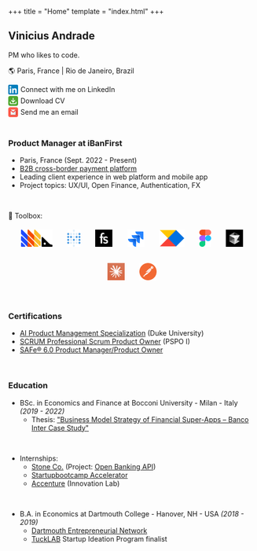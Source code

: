 +++
title = "Home"
template = "index.html"
+++

## Vinicius Andrade
PM who likes to code.

🌎 Paris, France | Rio de Janeiro, Brazil

<a href="https://www.linkedin.com/in/vinicius-saraiva/" style="display: inline-flex; align-items: center; text-decoration: none;">
  <img src="/images/linkedin.png" alt="LinkedIn" width="20" height="20" style="margin-right: 5px; border: none; border-radius: 1px;">
  <span>Connect with me on LinkedIn</span>
</a>

<br>

<a href="/files/012025-EN-CV_Vinicius_Saraiva_Andrade.pdf" style="display: inline-flex; align-items: center; text-decoration: none;">
  <img src="/images/download.png" alt="Download" width="20" height="20" style="margin-right: 5px; border: none; border-radius: 4px;">
  <span>Download CV</span>
</a>

<br>

<a href="mailto:v.saraiva.andrade@gmail.com" style="display: inline-flex; align-items: center; text-decoration: none;">
  <img src="/images/email.png" alt="Email" width="20" height="20" style="margin-right: 5px; border: none; border-radius: 4px;">
  <span>Send me an email</span>
</a>

<br>
<br>


### Product Manager at iBanFirst
- Paris, France (Sept. 2022 - Present)
- [B2B cross-border payment platform](https://www.ibanfirst.com/)
- Leading client experience in web platform and mobile app
- Project topics: UX/UI, Open Finance, Authentication, FX

<br>

👷 Toolbox:

<div class="logo-carousel" style="display: flex; flex-wrap: wrap; gap: 30px; align-items: center; justify-content: center; margin: 20px 0;">
    <!-- Analytics Tools -->
    <div class="tool-icon" data-tooltip="Posthog - Product Analytics">
        <a href="https://posthog.com" target="_blank" rel="noopener noreferrer" tabindex="0">
            <img src="/images/tools/posthog.svg" alt="Posthog" style="height: 35px; object-fit: contain; border: none !important; outline: none !important; border-radius: 0 !important;">
        </a>
    </div>
    <div class="tool-icon" data-tooltip="Metabase - Data Analytics">
        <a href="https://www.metabase.com" target="_blank" rel="noopener noreferrer">
            <img src="/images/tools/metabase.svg" alt="Metabase" style="height: 35px; object-fit: contain; border: none !important; outline: none !important; border-radius: 0 !important;">
        </a>
    </div>
    <div class="tool-icon" data-tooltip="Fullstory - Session Recording">
        <a href="https://www.fullstory.com" target="_blank" rel="noopener noreferrer">
            <img src="/images/tools/fullstory.png" alt="Fullstory" style="height: 35px; object-fit: contain; border: none !important; outline: none !important; border-radius: 0 !important;">
        </a>
    </div>
    <div class="tool-icon" data-tooltip="Jira - Project Management">
        <a href="https://www.atlassian.com/software/jira" target="_blank" rel="noopener noreferrer">
            <img src="/images/tools/jira.svg" alt="Jira" style="height: 35px; object-fit: contain; border: none !important; outline: none !important; border-radius: 0 !important;">
        </a>
    </div>
    <div class="tool-icon" data-tooltip="Productboard - Product Management">
        <a href="https://www.productboard.com" target="_blank" rel="noopener noreferrer">
            <img src="/images/tools/productboard-small.png" alt="Productboard" style="height: 35px; object-fit: contain; border: none !important; outline: none !important; border-radius: 0 !important;">
        </a>
    </div>
    <div class="tool-icon" data-tooltip="Figma - Design">
        <a href="https://www.figma.com" target="_blank" rel="noopener noreferrer">
            <img src="/images/tools/figma.png" alt="Figma" style="height: 35px; object-fit: contain; border: none !important; outline: none !important; border-radius: 0 !important;">
        </a>
    </div>
    <div class="tool-icon" data-tooltip="Cursor - AI-powered Code Editor">
        <a href="https://cursor.sh" target="_blank" rel="noopener noreferrer">
            <img src="/images/tools/cursor.jfif" alt="Cursor" style="height: 35px; object-fit: contain; border: none !important; outline: none !important; border-radius: 0 !important;">
        </a>
    </div>
    <div class="tool-icon" data-tooltip="Claude - AI Assistant">
        <a href="https://claude.ai" target="_blank" rel="noopener noreferrer">
            <img src="/images/tools/claude-small.png" alt="Claude" style="height: 35px; object-fit: contain; border: none !important; outline: none !important; border-radius: 0 !important;">
        </a>
    </div>
    <div class="tool-icon" data-tooltip="Postman - API Platform">
        <a href="https://www.postman.com" target="_blank" rel="noopener noreferrer">
            <img src="/images/tools/postman.webp" alt="Postman" style="height: 35px; object-fit: contain; border: none !important; outline: none !important; border-radius: 0 !important;">
        </a>
    </div>
</div>

<br>

### Certifications
- [AI Product Management Specialization](https://www.coursera.org/account/accomplishments/specialization/H4NB34M5Y9V4) (Duke University)
- [SCRUM Professional Scrum Product Owner](https://www.credly.com/badges/19100cdc-f29a-4272-ba95-2810e33a9299/public_url) (PSPO I)
- [SAFe® 6.0 Product Manager/Product Owner](https://www.credly.com/badges/ce4d43d0-8404-4e98-910b-a33508f98f17/public_url)

<br>

### Education
- BSc. in Economics and Finance at Bocconi University - Milan - Italy _(2019 - 2022)_
  - Thesis: ["Business Model Strategy of Financial Super-Apps – Banco Inter Case Study"](/thesis)

<br>

- Internships:
  - [Stone Co.](https://investors.stone.co/) (Project: [Open Banking API](https://docs.openbank.stone.com.br/))
  - [Startupbootcamp Accelerator](https://www.startupbootcamp.org/)
  - [Accenture](https://www.accenture.com/us-en/services/about/accenture-customer-innovation-network-milan) (Innovation Lab)

<br>

- B.A. in Economics at Dartmouth College - Hanover, NH - USA _(2018 - 2019)_
  - [Dartmouth Entrepreneurial Network](https://magnuson.dartmouth.edu/experiential-learning-2/)
  - [TuckLAB](https://magnuson.dartmouth.edu/tucklab-3/) Startup Ideation Program finalist

<br>


<style>
.tool-icon {
    position: relative;
}

.tool-icon::after {
    content: attr(data-tooltip);
    position: absolute;
    bottom: 120%;
    left: 50%;
    transform: translateX(-50%);
    padding: 4px 8px;
    background-color: #333;
    color: white;
    font-size: 10px;
    border-radius: 4px;
    white-space: nowrap;
    opacity: 0;
    visibility: hidden;
    transition: opacity 0.1s ease;
}

/* Show tooltip on hover for desktop */
@media (hover: hover) {
    .tool-icon:hover::after {
        opacity: 1;
        visibility: visible;
    }
}

/* Show tooltip on tap for mobile */
@media (hover: none) {
    .tool-icon {
        cursor: pointer;
    }
    .tool-icon:focus-within::after {
        opacity: 1;
        visibility: visible;
    }
    /* Make the link tap-focusable */
    .tool-icon a {
        -webkit-tap-highlight-color: transparent;
        outline: none;
    }
}
</style>